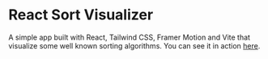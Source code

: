 # React Sort Visualizer

A simple app built with React, Tailwind CSS, Framer Motion and Vite that visualize some well known sorting algorithms. You can see it in action [here](https://dario-laletta.github.io/react-sort-visualizer/).

